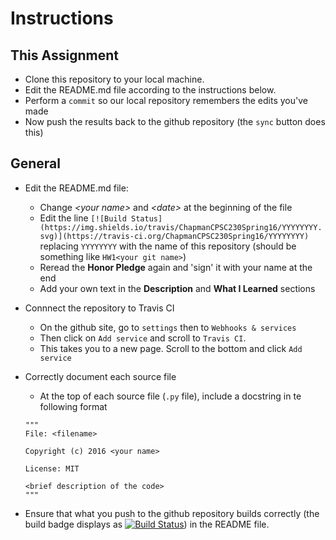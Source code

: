 # Instructions

## This Assignment

* Clone this repository to your local machine.
* Edit the README.md file according to the instructions below.
* Perform a ```commit``` so our local repository remembers the edits you've made
* Now push the results back to the github repository (the ```sync``` button does this)

## General



* Edit the README.md file:
    * Change _\<your name\>_ and _\<date\>_ at the beginning of the file
    * Edit the line ```[![Build Status](https://img.shields.io/travis/ChapmanCPSC230Spring16/YYYYYYYY.svg)](https://travis-ci.org/ChapmanCPSC230Spring16/YYYYYYYY)``` replacing ```YYYYYYYY``` with the name of this repository (should be something like ```HW1<your git name>```)
    * Reread the __Honor Pledge__ again and 'sign' it with your name at the end
    * Add your own text in the __Description__ and __What I Learned__ sections


* Connnect the repository to Travis CI
    * On the github site, go to ```settings``` then to ```Webhooks & services```
    * Then click on ```Add service``` and scroll to ```Travis CI```.
    * This takes you to a new page. Scroll to the bottom and click ```Add service```


* Correctly document each source file
    * At the top of each source file (```.py``` file), include a docstring in te following format

    ```
    """
    File: <filename>

    Copyright (c) 2016 <your name>

    License: MIT

    <brief description of the code>
    """    
    ```

* Ensure that what you push to the github repository builds correctly (the build badge displays as [![Build Status](https://img.shields.io/travis/ChapmanCPSC230Spring16/Assignment-X.svg)]()) in the README file.
